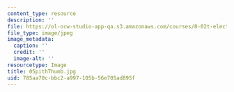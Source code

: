 ```yaml
---
content_type: resource
description: ''
file: https://ol-ocw-studio-app-qa.s3.amazonaws.com/courses/8-02t-electricity-and-magnetism-spring-2005/785aa70cbbc2a997105b56e705ad895f_05pithThumb.jpg
file_type: image/jpeg
image_metadata:
  caption: ''
  credit: ''
  image-alt: ''
resourcetype: Image
title: 05pithThumb.jpg
uid: 785aa70c-bbc2-a997-105b-56e705ad895f
---
```

